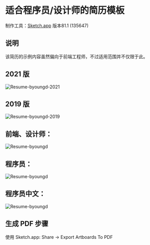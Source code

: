# 适合程序员/设计师的简历模板

制作工具：[Sketch.app](https://www.sketch.com/) 版本81.1 (135647)

## 说明

该简历的示例内容虽然偏向于前端工程师，不过适用范围并不仅限于此。

## 2021 版

![Resume-byoungd-2021](Resume-Sketch-byoungd/2021-preview.png)

## 2019 版

![Resume-byoungd-2019](Resume-Sketch-byoungd/Programmer-2019@2x.png)

## 前端、设计师：

![Resume-byoungd](Resume-Sketch-byoungd/Designer@2x.png)

## 程序员：

![Resume-byoungd](Resume-Sketch-byoungd/Programmer@2x.png)

## 程序员中文：

![Resume-byoungd](Resume-Sketch-byoungd/Programmer-zh@2x.png)

## 生成 PDF 步骤

使用 Sketch.app: Share -> Export Artboards To PDF
